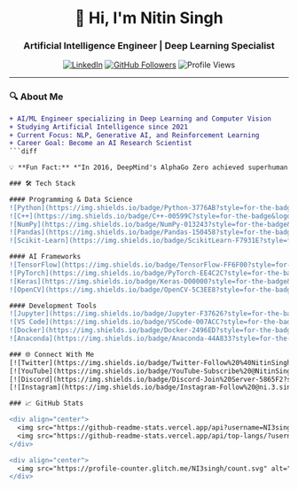 <h1 align="center">👋 Hi, I'm Nitin Singh</h1>
<h3 align="center">Artificial Intelligence Engineer | Deep Learning Specialist</h3>

<div align="center">
  
[![LinkedIn](https://img.shields.io/badge/LinkedIn-Connect%20with%20Me-0A66C2?style=for-the-badge&logo=linkedin&logoColor=white)](https://www.linkedin.com/in/nitinsinghr/)
[![GitHub Followers](https://img.shields.io/github/followers/NI3singh?label=Follow%20Me&style=for-the-badge&color=181717&logo=github)](https://github.com/NI3singh)
![Profile Views](https://komarev.com/ghpvc/?username=NI3singh&style=for-the-badge&color=blueviolet)

</div>

---

### 🔍 About Me
```diff
+ AI/ML Engineer specializing in Deep Learning and Computer Vision
+ Studying Artificial Intelligence since 2021
+ Current Focus: NLP, Generative AI, and Reinforcement Learning
+ Career Goal: Become an AI Research Scientist
```diff

💡 **Fun Fact:** *"In 2016, DeepMind's AlphaGo Zero achieved superhuman mastery of Go without human knowledge, defeating world champion Lee Sedol - a landmark in AI's ability to learn complex strategies from scratch."*

### 🛠️ Tech Stack

#### Programming & Data Science
![Python](https://img.shields.io/badge/Python-3776AB?style=for-the-badge&logo=python&logoColor=white)
![C++](https://img.shields.io/badge/C++-00599C?style=for-the-badge&logo=c%2B%2B&logoColor=white)
![NumPy](https://img.shields.io/badge/NumPy-013243?style=for-the-badge&logo=numpy&logoColor=white)
![Pandas](https://img.shields.io/badge/Pandas-150458?style=for-the-badge&logo=pandas&logoColor=white)
![Scikit-Learn](https://img.shields.io/badge/ScikitLearn-F7931E?style=for-the-badge&logo=scikitlearn&logoColor=white)

#### AI Frameworks
![TensorFlow](https://img.shields.io/badge/TensorFlow-FF6F00?style=for-the-badge&logo=tensorflow&logoColor=white)
![PyTorch](https://img.shields.io/badge/PyTorch-EE4C2C?style=for-the-badge&logo=pytorch&logoColor=white)
![Keras](https://img.shields.io/badge/Keras-D00000?style=for-the-badge&logo=keras&logoColor=white)
![OpenCV](https://img.shields.io/badge/OpenCV-5C3EE8?style=for-the-badge&logo=opencv&logoColor=white)

#### Development Tools
![Jupyter](https://img.shields.io/badge/Jupyter-F37626?style=for-the-badge&logo=jupyter&logoColor=white)
![VS Code](https://img.shields.io/badge/VSCode-007ACC?style=for-the-badge&logo=visualstudiocode&logoColor=white)
![Docker](https://img.shields.io/badge/Docker-2496ED?style=for-the-badge&logo=docker&logoColor=white)
![Anaconda](https://img.shields.io/badge/Anaconda-44A833?style=for-the-badge&logo=anaconda&logoColor=white)

### 🌐 Connect With Me
[![Twitter](https://img.shields.io/badge/Twitter-Follow%20%40NitinSingh333-1DA1F2?style=for-the-badge&logo=twitter&logoColor=white)](https://x.com/NitinSingh333)
[![YouTube](https://img.shields.io/badge/YouTube-Subscribe%20@NitinSinghCreation-FF0000?style=for-the-badge&logo=youtube&logoColor=white)](https://youtube.com/@NitinSinghCreation)
[![Discord](https://img.shields.io/badge/Discord-Join%20Server-5865F2?style=for-the-badge&logo=discord&logoColor=white)](https://discordapp.com/users/780066247601291285)
[![Instagram](https://img.shields.io/badge/Instagram-Follow%20@ni.3.singh-E4405F?style=for-the-badge&logo=instagram&logoColor=white)](https://www.instagram.com/ni.3.singh)

### 📈 GitHub Stats

<div align="center">
  <img src="https://github-readme-stats.vercel.app/api?username=NI3singh&show_icons=true&theme=radical&hide_title=true" alt="GitHub Stats" />
  <img src="https://github-readme-stats.vercel.app/api/top-langs/?username=NI3singh&layout=compact&theme=radical&hide_title=true" alt="Top Languages" />
</div>

<div align="center">
  <img src="https://profile-counter.glitch.me/NI3singh/count.svg" alt="Visitor Count" />
</div>
